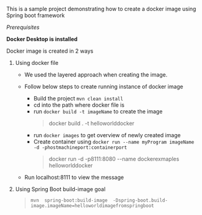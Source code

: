 This is a sample project demonstrating how to create a docker image using Spring boot
framework

*Prerequisites*

**Docker Desktop is installed**

Docker image is created in 2 ways
1. Using docker file
     - We used the layered approach when creating the image. 
     - Follow below steps to create running instance of docker image
     
       - Build the project  `mvn clean install`
       - cd into the path where docker file is
       - run  `docker build -t imageName`  to create the image 
          > docker build . -t helloworlddocker
       - run `docker images` to get overview of newly created image 
       - Create container using `docker run --name myProgram imageName -d -phostmachineport:containerport`
         > docker run -d -p8111:8080 --name dockerexmaples helloworlddocker
     - Run localhost:8111 to view the message
2. Using Spring Boot build-image goal  
     > `mvn  spring-boot:build-image  -Dspring-boot.build-image.imageName=helloworldimagefromspringboot`

